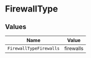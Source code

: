 # FirewallType


## Values

| Name                    | Value                   |
| ----------------------- | ----------------------- |
| `FirewallTypeFirewalls` | firewalls               |